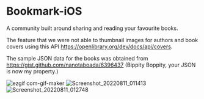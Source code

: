 # Bookmark-iOS

A community built around sharing and reading your favourite books.

The feature that we were not able to thumbnail images for authors and book covers using this API https://openlibrary.org/dev/docs/api/covers.

The sample JSON data for the books was obtained from https://gist.github.com/nanotaboada/6396437 (Bippity Boppity, your JSON is now my property.)


![ezgif com-gif-maker](https://user-images.githubusercontent.com/41540196/184072402-bee01bbc-cf72-440a-802c-45c48aa10d15.gif)
![Screenshot_20220811_011413](https://user-images.githubusercontent.com/41540196/184072772-f26955d9-8f6c-44e9-be49-6a510eec47a9.png)
![Screenshot_20220811_012748](https://user-images.githubusercontent.com/41540196/184072775-bfea681b-fb62-43d6-96bd-5e90f759c3f7.png)
